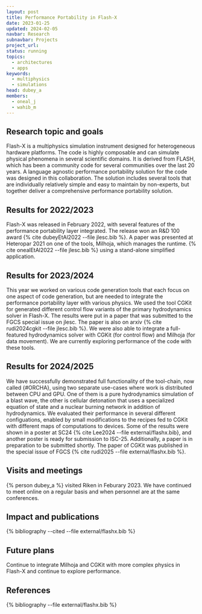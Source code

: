 ```yaml
---
layout: post
title: Performance Portability in Flash-X
date: 2023-01-25
updated: 2024-02-05
navbar: Research
subnavbar: Projects
project_url:
status: running
topics:
  - architectures
  - apps
keywords:
  - multiphysics
  - simulations
head: dubey_a
members:
  - oneal_j
  - wahib_m
---
```


## Research topic and goals

Flash-X is a multiphysics simulation instrument designed for heterogeneous hardware platforms. The code is highly composable and can simulate physical phenomena in several scientific domains. It is derived from FLASH, which has been a community code for several communities over the last 20 years.  A language agnostic performance portability solution for the code was designed in this collaboration. The solution includes several tools that are individually relatively simple and easy to maintain by non-experts, but together deliver a comprehensive performance portability solution.

## Results for 2022/2023

Flash-X was released in February 2022, with several features of the performance portability layer integrated. The release won an R&D 100 award
 {% cite dubeyEtAl2022 --file jlesc.bib %}. A paper was presented at Heteropar 2021 on one of the tools, Milhoja, which manages the runtime. {% cite onealEtAl2022 --file jlesc.bib %} using a stand-alone simplified application.

## Results for 2023/2024
This year we worked on various code generation tools that each focus on one aspect of code generation, but are needed to integrate the performance portability layer with various physics. We used the tool CGKit for generated different control flow variants of the primary hydrodynamics solver in Flash-X. The results were put in a paper that was submitted to the FGCS special issue on jlesc. The paper is also on arxiv {% cite rudi2024cgkit --file jlesc.bib %}. We were also able to integrate a full-featured hydrodynamics solver with CGKit (for control flow) and Milhoja (for data movement). We are currently exploring performance of the code with these tools. 

## Results for 2024/2025
We have successfully demonstrated full functionality of the tool-chain, now called {#ORCHA}, using two separate use-cases where work is distributed between CPU and GPU. One of them is a pure hydrodynamics simulation of a blast wave, the other is cellular detonation that uses a specialized equation of state and a nuclear burning network in addition of hydrodynamics. We evaluated their performance in several different configuations, enabled by small modifications to the recipes fed to CGKit with different maps of computations to devices. Some of the results were shown in a poster at SC24 {% cite Lee2024 --file external/flashx.bib}, and another poster is ready for submission to ISC-25. Additionally, a paper is in preparation to be submitted shortly. The paper of CGKit was published in the special issue of FGCS {% cite rudi2025 --file external/flashx.bib %}.

## Visits and meetings

{% person dubey_a %} visited Riken in Feburary 2023. We have continued to meet online on a regular basis and when personnel are at the same conferences. 

## Impact and publications

{% bibliography --cited --file external/flashx.bib %}


## Future plans

Continue to integrate Milhoja and CGKit with more complex physics in Flash-X and continue to explore performance.


## References

{% bibliography --file external/flashx.bib %}
